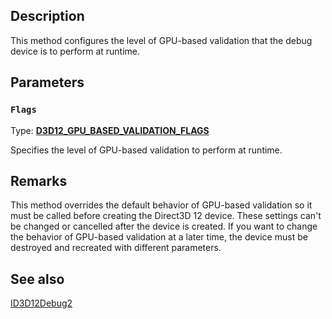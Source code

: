 ## Description

This method configures the level of GPU-based validation that the debug device is to perform at runtime.

## Parameters

### `Flags`

Type: **[D3D12_GPU_BASED_VALIDATION_FLAGS](https://learn.microsoft.com/windows/win32/api/d3d12sdklayers/ne-d3d12sdklayers-d3d12_gpu_based_validation_flags)**

Specifies the level of GPU-based validation to perform at runtime.

## Remarks

This method overrides the default behavior of GPU-based validation so it must be called before creating the Direct3D 12 device. These settings can't be changed or cancelled after the device is created. If you want to change the behavior of GPU-based validation at a later time, the device must be destroyed and recreated with different parameters.

## See also

[ID3D12Debug2](https://learn.microsoft.com/windows/win32/api/d3d12sdklayers/nn-d3d12sdklayers-id3d12debug2)
